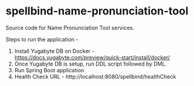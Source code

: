 # spellbind-name-pronunciation-tool

Source code for Name Pronunciation Tool services.

Steps to run the application - 

1) Install Yugabyte DB on Docker -https://docs.yugabyte.com/preview/quick-start/install/docker/
2) Once Yugabyte DB is setup, run DDL script followed by DML.
3) Run Spring Boot application
4) Health Check URL - http://localhost:8080/spellbind/healthCheck
